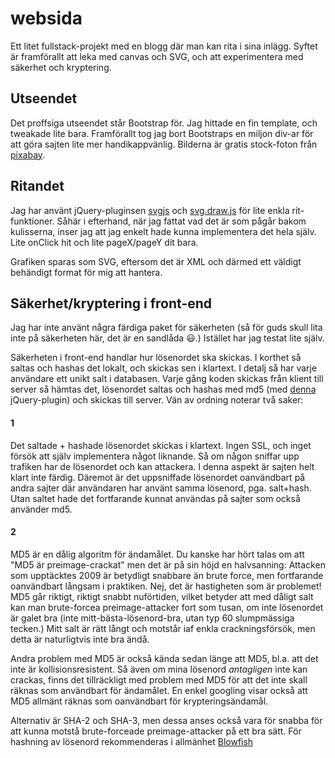 # websida
Ett litet fullstack-projekt med en blogg där man kan rita i sina inlägg. Syftet är framförallt att leka med canvas och SVG, och att experimentera med säkerhet och kryptering.

## Utseendet
Det proffsiga utseendet står Bootstrap för. Jag hittade en fin template, och tweakade lite bara. Framförallt tog jag bort Bootstraps en miljon div-ar för att göra sajten lite mer handikappvänlig. Bilderna är gratis stock-foton från [pixabay](pixabay.com).

## Ritandet
Jag har använt jQuery-pluginsen [svgjs](http://svgjs.com/) och [svg.draw.js](http://svgjs.com/svg.draw.js/) för lite enkla rit-funktioner. Såhär i efterhand, när jag fattat vad det är som pågår bakom kulisserna, inser jag att jag enkelt hade kunna implementera det hela själv. Lite onClick hit och lite pageX/pageY dit bara.

Grafiken sparas som SVG, eftersom det är XML och därmed ett väldigt behändigt format för mig att hantera.

## Säkerhet/kryptering i front-end
Jag har inte använt några färdiga paket för säkerheten (så för guds skull lita inte på säkerheten här, det är en sandlåda :smiley:.) Istället har jag testat lite själv.

Säkerheten i front-end handlar hur lösenordet ska skickas. I korthet så saltas och hashas det lokalt, och skickas sen i klartext. I detalj så har varje användare ett unikt salt i databasen. Varje gång koden skickas från klient till server så hämtas det, lösenordet saltas och hashas med md5 (med [denna](https://github.com/placemarker/jQuery-MD5) jQuery-plugin) och skickas till server. Vän av ordning noterar två saker:

#### 1
Det saltade + hashade lösenordet skickas i klartext. Ingen SSL, och inget försök att själv implementera något liknande. Så om någon sniffar upp trafiken har de lösenordet och kan attackera. I denna aspekt är sajten helt klart inte färdig. Däremot är det uppsniffade lösenordet oanvändbart på andra sajter där användaren har använt samma lösenord, pga. salt+hash. Utan saltet hade det fortfarande kunnat användas på sajter som också använder md5.

#### 2
MD5 är en dålig algoritm för ändamålet. Du kanske har hört talas om att "MD5 är preimage-crackat" men det är på sin höjd en halvsanning: Attacken som upptäcktes 2009 är betydligt snabbare än brute force, men fortfarande oanvändbart långsam i praktiken. Nej, det är hastigheten som är problemet! MD5 går riktigt, riktigt snabbt nuförtiden, vilket betyder att med dåligt salt kan man brute-forcea preimage-attacker fort som tusan, om inte lösenordet är galet bra (inte mitt-bästa-lösenord-bra, utan typ 60 slumpmässiga tecken.) Mitt salt är rätt långt och motstår iaf enkla crackningsförsök, men detta är naturligtvis inte bra ändå.

Andra problem med MD5 är också kända sedan länge att MD5, bl.a. att det inte är kollisionsresistent. Så även om mina lösenord _antagligen_ inte kan crackas, finns det tillräckligt med problem med MD5 för att det inte skall räknas som användbart för ändamålet. En enkel googling visar också att MD5 allmänt räknas som oanvändbart för krypteringsändamål.

Alternativ är SHA-2 och SHA-3, men dessa anses också vara för snabba för att kunna motstå brute-forceade preimage-attacker på ett bra sätt. För hashning av lösenord rekommenderas i allmänhet [Blowfish](https://sv.wikipedia.org/wiki/Blowfish)
